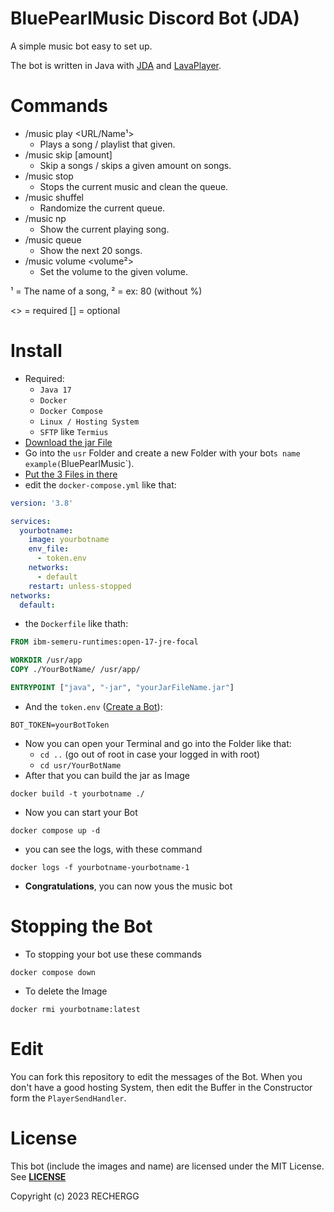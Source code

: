 # BluePearlMusic Discord Bot (JDA)

A simple music bot easy to set up.

The bot is written in Java with [JDA](https://github.com/DV8FromTheWorld/JDA) and [LavaPlayer](https://github.com/sedmelluq/lavaplayer).

# Commands
-   /music play <URL/Name¹> 
    -   Plays a song / playlist that given.
-   /music skip [amount]
    -   Skip a songs / skips a given amount on songs.
-   /music stop
    -   Stops the current music and clean the queue.
-   /music shuffel
    -   Randomize the current queue.
-   /music np
    -   Show the current playing song.
-   /music queue
    -   Show the next 20 songs.
-   /music volume <volume²>
    -   Set the volume to the given volume.

¹ = The name of a song, ² = ex: 80 (without %)

<> = required
[] = optional

# Install
- Required:
  - `Java 17`
  - `Docker`
  - `Docker Compose`
  - `Linux / Hosting System`
  - `SFTP` like `Termius`
- [Download the jar File](https://github.com/RECHERGG/BluePearlMusic/releases)
- Go into the `usr` Folder and create a new Folder with your bot`s name example(`BluePearlMusic`).
- [Put the 3 Files in there](https://github.com/RECHERGG/BluePearlMusic/tree/master/example)
- edit the `docker-compose.yml` like that:
```yml
version: '3.8'

services:
  yourbotname:
    image: yourbotname
    env_file:
      - token.env
    networks:
      - default
    restart: unless-stopped
networks:
  default:
```
- the `Dockerfile` like thath:
```Dockerfile
FROM ibm-semeru-runtimes:open-17-jre-focal

WORKDIR /usr/app
COPY ./YourBotName/ /usr/app/

ENTRYPOINT ["java", "-jar", "yourJarFileName.jar"]
```
- And the `token.env` ([Create a Bot](https://discord.com/developers/applications)):
```env
BOT_TOKEN=yourBotToken
```
- Now you can open your Terminal and go into the Folder like that:
  - ```cd ..``` (go out of root in case your logged in with root)
  - ```cd usr/YourBotName```
- After that you can build the jar as Image
```
docker build -t yourbotname ./
```
- Now you can start your Bot
```
docker compose up -d
```
- you can see the logs, with these command
```
docker logs -f yourbotname-yourbotname-1
```
- **Congratulations**, you can now yous the music bot

# Stopping the Bot
- To stopping your bot use these commands
```
docker compose down
```
- To delete the Image
```
docker rmi yourbotname:latest
```

# Edit
You can fork this repository to edit the messages of the Bot.
When you don't have a good hosting System, then edit the Buffer in the Constructor form the `PlayerSendHandler`.

# License
This bot (include the images and name) are licensed under the MIT License.
See [**LICENSE**](https://github.com/Rysefoxx/RyseInventory/blob/master/LICENSE)

Copyright (c) 2023 RECHERGG

    